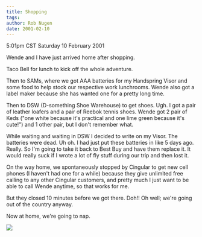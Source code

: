 ```yaml
---
title: Shopping
tags: 
author: Rob Nugen
date: 2001-02-10
---
```


<title>Shopping</title>
<p class=date>5:01pm CST Saturday 10 February 2001</p>

<p>Wende and I have just arrived home after shopping.</p>

<p>Taco Bell for lunch to kick off the whole adventure.</p>

<p>Then to SAMs, where we got AAA batteries for my Handspring Visor
and some food to help stock our respective work lunchrooms.  Wende
also got a label maker because she has wanted one for a pretty long
time.</p>

<p>Then to DSW (D-something Shoe Warehouse) to get shoes.  Ugh.  I got
a pair of leather loafers and a pair of Reebok tennis shoes.  Wende
got 2 pair of Keds ("one white because it's practical and one lime
green because it's cute!") and 1 other pair, but I don't remember
what.</p>

<p>While waiting and waiting in DSW I decided to write on my Visor.
The batteries were dead.  Uh oh.  I had just put these batteries in
like 5 days ago.  Really.  So I'm going to take it back to Best Buy
and have them replace it.  It would really suck if I wrote a lot of
fly stuff during our trip and then lost it.</p>

<p>On the way home, we spontaneously stopped by Cingular to get new
cell phones (I haven't had one for a while) because they give
unlimited free calling to any other Cingular customers, and pretty
much I just want to be able to call Wende anytime, so that works for
me.</p>

<p>But they closed 10 minutes before we got there.  Doh!!  Oh well;
we're going out of the country anyway.</p>

<p>Now at home, we're going to nap.</p>

<p><img src='/images/rob/wL-ROB.gif'/></p>

